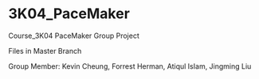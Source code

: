 # 3K04_PaceMaker
Course_3K04 PaceMaker Group Project 

Files in Master Branch

Group Member: 
          Kevin Cheung, Forrest Herman, Atiqul IsIam, Jingming Liu
